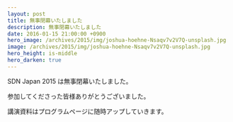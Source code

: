 ```yaml
---
layout: post
title: 無事閉幕いたしました
description: 無事閉幕いたしました
date: 2016-01-15 21:00:00 +0900
hero_image: /archives/2015/img/joshua-hoehne-Nsaqv7v2V7Q-unsplash.jpg
image: /archives/2015/img/joshua-hoehne-Nsaqv7v2V7Q-unsplash.jpg
hero_height: is-middle
hero_darken: true
---
```


SDN Japan 2015 は無事閉幕いたしました。

参加してくださった皆様ありがとうございました。

講演資料はプログラムページに随時アップしていきます。
